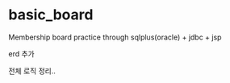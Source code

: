 # basic_board
Membership board practice through sqlplus(oracle) + jdbc + jsp 


erd 추가


전체 로직 정리..
